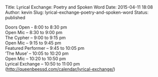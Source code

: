 Title: Lyrical Exchange: Poetry and Spoken Word
Date: 2015-04-11 18:08
Author: kevin
Slug: lyrical-exchange-poetry-and-spoken-word
Status: published

Doors Open - 8:00 to 8:30 pm  
Open Mic – 8:30 to 9:00 pm  
The Cypher – 9:00 to 9:15 pm  
Open Mic – 9:15 to 9:45 pm  
Featured Performer – 9:45 to 10:05 pm  
‘The Muse’ – 10:05 to 10:20 pm  
Open Mic – 10:20 to 10:50 pm  
Lyrical Exchange – 10:50 to 11:00 pm  
(http://queenbeessd.com/calendar/lyrical-exchange/)
